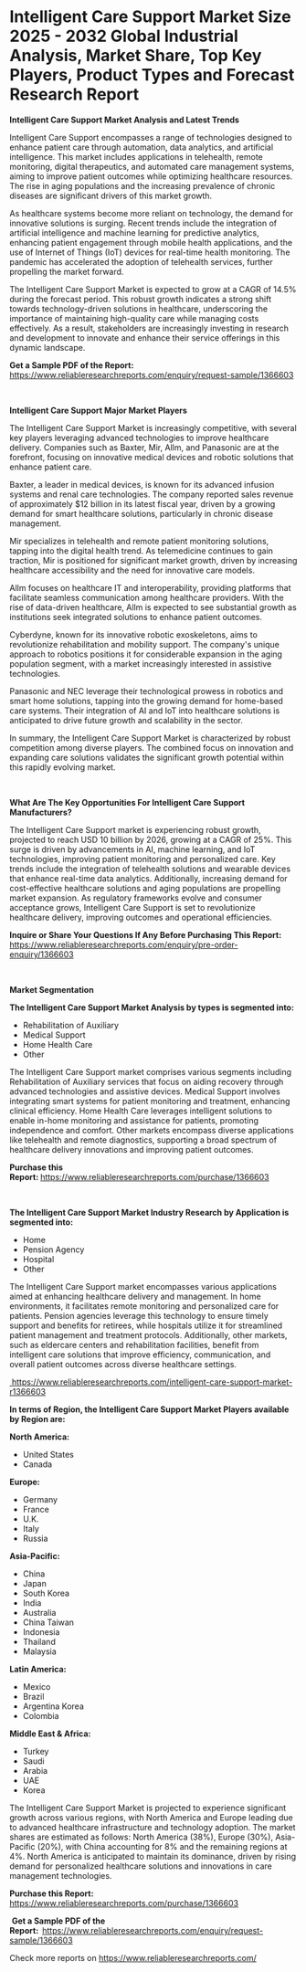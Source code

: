 <p><h1>Intelligent Care Support Market Size 2025 - 2032 Global Industrial Analysis, Market Share, Top Key Players, Product Types and Forecast Research Report</h1></p><p><strong>Intelligent Care Support Market Analysis and Latest Trends</strong></p>
<p><p>Intelligent Care Support encompasses a range of technologies designed to enhance patient care through automation, data analytics, and artificial intelligence. This market includes applications in telehealth, remote monitoring, digital therapeutics, and automated care management systems, aiming to improve patient outcomes while optimizing healthcare resources. The rise in aging populations and the increasing prevalence of chronic diseases are significant drivers of this market growth.</p><p>As healthcare systems become more reliant on technology, the demand for innovative solutions is surging. Recent trends include the integration of artificial intelligence and machine learning for predictive analytics, enhancing patient engagement through mobile health applications, and the use of Internet of Things (IoT) devices for real-time health monitoring. The pandemic has accelerated the adoption of telehealth services, further propelling the market forward.</p><p>The Intelligent Care Support Market is expected to grow at a CAGR of 14.5% during the forecast period. This robust growth indicates a strong shift towards technology-driven solutions in healthcare, underscoring the importance of maintaining high-quality care while managing costs effectively. As a result, stakeholders are increasingly investing in research and development to innovate and enhance their service offerings in this dynamic landscape.</p></p>
<p><strong>Get a Sample PDF of the Report:&nbsp;</strong> <a href="https://www.reliableresearchreports.com/enquiry/request-sample/1366603?utm_campaign=2606&utm_medium=2&utm_source=Github&utm_content=ia&utm_term=22032025&utm_id=intelligent-care-support">https://www.reliableresearchreports.com/enquiry/request-sample/1366603</a></p>
<p>&nbsp;</p>
<p><strong>Intelligent Care Support Major Market Players</strong></p>
<p><p>The Intelligent Care Support Market is increasingly competitive, with several key players leveraging advanced technologies to improve healthcare delivery. Companies such as Baxter, Mir, Allm, and Panasonic are at the forefront, focusing on innovative medical devices and robotic solutions that enhance patient care.</p><p>Baxter, a leader in medical devices, is known for its advanced infusion systems and renal care technologies. The company reported sales revenue of approximately $12 billion in its latest fiscal year, driven by a growing demand for smart healthcare solutions, particularly in chronic disease management.</p><p>Mir specializes in telehealth and remote patient monitoring solutions, tapping into the digital health trend. As telemedicine continues to gain traction, Mir is positioned for significant market growth, driven by increasing healthcare accessibility and the need for innovative care models.</p><p>Allm focuses on healthcare IT and interoperability, providing platforms that facilitate seamless communication among healthcare providers. With the rise of data-driven healthcare, Allm is expected to see substantial growth as institutions seek integrated solutions to enhance patient outcomes.</p><p>Cyberdyne, known for its innovative robotic exoskeletons, aims to revolutionize rehabilitation and mobility support. The company's unique approach to robotics positions it for considerable expansion in the aging population segment, with a market increasingly interested in assistive technologies.</p><p>Panasonic and NEC leverage their technological prowess in robotics and smart home solutions, tapping into the growing demand for home-based care systems. Their integration of AI and IoT into healthcare solutions is anticipated to drive future growth and scalability in the sector.</p><p>In summary, the Intelligent Care Support Market is characterized by robust competition among diverse players. The combined focus on innovation and expanding care solutions validates the significant growth potential within this rapidly evolving market.</p></p>
<p>&nbsp;</p>
<p><strong>What Are The Key Opportunities For Intelligent Care Support Manufacturers?</strong></p>
<p><p>The Intelligent Care Support market is experiencing robust growth, projected to reach USD 10 billion by 2026, growing at a CAGR of 25%. This surge is driven by advancements in AI, machine learning, and IoT technologies, improving patient monitoring and personalized care. Key trends include the integration of telehealth solutions and wearable devices that enhance real-time data analytics. Additionally, increasing demand for cost-effective healthcare solutions and aging populations are propelling market expansion. As regulatory frameworks evolve and consumer acceptance grows, Intelligent Care Support is set to revolutionize healthcare delivery, improving outcomes and operational efficiencies.</p></p>
<p><strong>Inquire or Share Your Questions If Any Before Purchasing This Report:</strong> <a href="https://www.reliableresearchreports.com/enquiry/pre-order-enquiry/1366603?utm_campaign=2606&utm_medium=2&utm_source=Github&utm_content=ia&utm_term=22032025&utm_id=intelligent-care-support">https://www.reliableresearchreports.com/enquiry/pre-order-enquiry/1366603</a></p>
<p>&nbsp;</p>
<p><strong>Market Segmentation</strong></p>
<p><strong>The Intelligent Care Support Market Analysis by types is segmented into:</strong></p>
<p><ul><li>Rehabilitation of Auxiliary</li><li>Medical Support</li><li>Home Health Care</li><li>Other</li></ul></p>
<p><p>The Intelligent Care Support market comprises various segments including Rehabilitation of Auxiliary services that focus on aiding recovery through advanced technologies and assistive devices. Medical Support involves integrating smart systems for patient monitoring and treatment, enhancing clinical efficiency. Home Health Care leverages intelligent solutions to enable in-home monitoring and assistance for patients, promoting independence and comfort. Other markets encompass diverse applications like telehealth and remote diagnostics, supporting a broad spectrum of healthcare delivery innovations and improving patient outcomes.</p></p>
<p><strong>Purchase this Report:&nbsp;</strong><a href="https://www.reliableresearchreports.com/purchase/1366603?utm_campaign=2606&utm_medium=2&utm_source=Github&utm_content=ia&utm_term=22032025&utm_id=intelligent-care-support">https://www.reliableresearchreports.com/purchase/1366603</a></p>
<p>&nbsp;</p>
<p><strong>The Intelligent Care Support Market Industry Research by Application is segmented into:</strong></p>
<p><ul><li>Home</li><li>Pension Agency</li><li>Hospital</li><li>Other</li></ul></p>
<p><p>The Intelligent Care Support market encompasses various applications aimed at enhancing healthcare delivery and management. In home environments, it facilitates remote monitoring and personalized care for patients. Pension agencies leverage this technology to ensure timely support and benefits for retirees, while hospitals utilize it for streamlined patient management and treatment protocols. Additionally, other markets, such as eldercare centers and rehabilitation facilities, benefit from intelligent care solutions that improve efficiency, communication, and overall patient outcomes across diverse healthcare settings.</p></p>
<p><a href="https://www.reliableresearchreports.com/intelligent-care-support-market-r1366603?utm_campaign=2606&utm_medium=2&utm_source=Github&utm_content=ia&utm_term=22032025&utm_id=intelligent-care-support">&nbsp;https://www.reliableresearchreports.com/intelligent-care-support-market-r1366603</a></p>
<p><strong>In terms of Region, the Intelligent Care Support Market Players available by Region are:</strong></p>
<p>
    <p> <strong> North America: </strong>
        <ul>
            <li>United States</li>
            <li>Canada</li>
        </ul>
        </p> 
    <p> <strong> Europe: </strong>
        <ul>
            <li>Germany</li>
            <li>France</li>
            <li>U.K.</li>
            <li>Italy</li>
            <li>Russia</li>
        </ul>
        </p> 
    <p> <strong> Asia-Pacific: </strong>
        <ul>
            <li>China</li>
            <li>Japan</li>
            <li>South Korea</li>
            <li>India</li>
            <li>Australia</li>
            <li>China Taiwan</li>
            <li>Indonesia</li>
            <li>Thailand</li>
            <li>Malaysia</li>
        </ul>
        </p> 
    <p> <strong> Latin America: </strong>
        <ul>
            <li>Mexico</li>
            <li>Brazil</li>
            <li>Argentina Korea</li>
            <li>Colombia</li>
        </ul>
        </p> 
    <p> <strong> Middle East & Africa: </strong>
        <ul>
            <li>Turkey</li>
            <li>Saudi</li>
            <li>Arabia</li>
            <li>UAE</li>
            <li>Korea</li>
        </ul>
    </p>
    </p>
<p><p>The Intelligent Care Support Market is projected to experience significant growth across various regions, with North America and Europe leading due to advanced healthcare infrastructure and technology adoption. The market shares are estimated as follows: North America (38%), Europe (30%), Asia-Pacific (20%), with China accounting for 8% and the remaining regions at 4%. North America is anticipated to maintain its dominance, driven by rising demand for personalized healthcare solutions and innovations in care management technologies.</p></p>
<p><strong>Purchase this Report: </strong><a href="https://www.reliableresearchreports.com/purchase/1366603?utm_campaign=2606&utm_medium=2&utm_source=Github&utm_content=ia&utm_term=22032025&utm_id=intelligent-care-support">https://www.reliableresearchreports.com/purchase/1366603</a></p>
<p>&nbsp;<strong>Get a Sample PDF of the Report:&nbsp;&nbsp;</strong><a href="https://www.reliableresearchreports.com/enquiry/request-sample/1366603?utm_campaign=2606&utm_medium=2&utm_source=Github&utm_content=ia&utm_term=22032025&utm_id=intelligent-care-support">https://www.reliableresearchreports.com/enquiry/request-sample/1366603</a></p>
<p><strong></strong></p>
<p>Check more reports on <a href="https://www.reliableresearchreports.com/?utm_campaign=2606&utm_medium=2&utm_source=Github&utm_content=ia&utm_term=22032025&utm_id=intelligent-care-support">https://www.reliableresearchreports.com/</a></p>